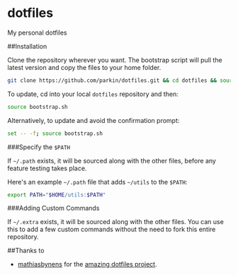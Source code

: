 dotfiles
========

My personal dotfiles

##Installation

Clone the repository wherever you want.
The bootstrap script will pull the latest version and copy the files to your home folder.

```bash
git clone https://github.com/parkin/dotfiles.git && cd dotfiles && source bootstrap.sh
```

To update, cd into your local `dotfiles` repository and then:

```bash
source bootstrap.sh
```

Alternatively, to update and avoid the confirmation prompt:

```bash
set -- -f; source bootstrap.sh
```

###Specify the `$PATH`

If `~/.path` exists, it will be sourced along with the other files, before any feature testing takes place.

Here's an example `~/.path` file that adds `~/utils` to the `$PATH`:

```bash
export PATH="$HOME/utils:$PATH"
```

###Adding Custom Commands

If `~/.extra` exists, it will be sourced along with the other files. You can use this to add a few custom commands without the need to fork this entire repository.


##Thanks to

* [mathiasbynens](https://github.com/mathiasbynens) for the [amazing dotfiles project](https://github.com/mathiasbynens/dotfiles).

